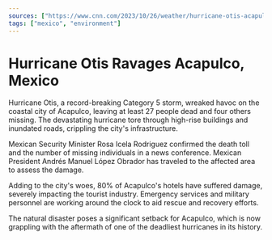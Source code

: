 ```yaml
---
sources: ["https://www.cnn.com/2023/10/26/weather/hurricane-otis-acapulco-mexico-impact-thursday/index.html", "https://www.bbc.com/news/world-latin-america-67227493"]
tags: ["mexico", "environment"]
---
```


# Hurricane Otis Ravages Acapulco, Mexico

Hurricane Otis, a record-breaking Category 5 storm, wreaked havoc on the coastal city of Acapulco, leaving at least 27 people dead and four others missing. The devastating hurricane tore through high-rise buildings and inundated roads, crippling the city's infrastructure.

Mexican Security Minister Rosa Icela Rodriguez confirmed the death toll and the number of missing individuals in a news conference. Mexican President Andrés Manuel López Obrador has traveled to the affected area to assess the damage.

Adding to the city's woes, 80% of Acapulco's hotels have suffered damage, severely impacting the tourist industry. Emergency services and military personnel are working around the clock to aid rescue and recovery efforts.

The natural disaster poses a significant setback for Acapulco, which is now grappling with the aftermath of one of the deadliest hurricanes in its history.

